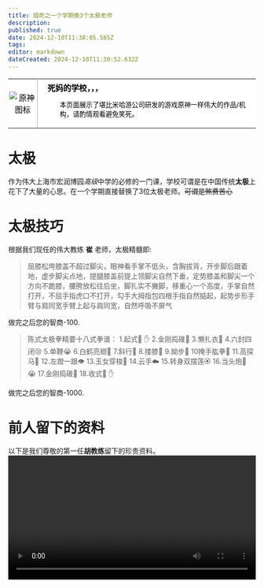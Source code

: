 ```yaml
---
title: 猎奇之一个学期换3个太极老师
description: 
published: true
date: 2024-12-10T11:38:05.585Z
tags: 
editor: markdown
dateCreated: 2024-12-10T11:30:52.632Z
---
```


<table class="custom-table" style="background-color: #FFFFFF; color: #000000;">
  <tr>
    <td style="width: 55px; padding: 2px; text-align: center; border-right:1px solid #AAA;">
      <img src="https://photo.vteamer.cc/i/2024/11/18/ia544o.png" alt="原神图标" />
    </td>
    <td style="padding: 5px 20px;">
      <b>死妈的学校，，，</b>
    <div style="font-size: smaller; margin: 2px 0px 2px 25px;">
        <p>本页面展示了堪比米哈游公司研发的游戏原神一样伟大的作品/机构，请酌情观看避免笑死。</p>
      </div>
    </td>
  </tr>
</table>

# 太极
作为伟大上海市宏润博园*高级*中学的必修的一门课，学校可谓是在中国传统**太极**上花下了大量的心思。在一个学期直接替换了3位太极老师。~~可谓是煞费苦心~~

# 太极技巧
根据我们现任的伟大教练 **崔** 老师，太极精髓即:
> 屈膝松垮膝盖不超过脚尖，眼神看手掌不低头，含胸拔背，开步脚后跟着地，虚步脚尖点地，提腿膝盖前提上领脚尖自然下垂，定势膝盖和脚尖一个方向不跪膝，腰胯放松往后坐，脚扎实不撇脚，移重心一个高度，手掌自然打开，不屈手指虎口不打开，勾手大拇指包四根手指自然掂起，起势步形手臂与肩同宽手臂上起与肩同宽，自然呼吸不屏气

做完之后您的智商-100.

> 陈式太极拳精要十八式拳谱：
1.起式🤜 ✋ 
2.金刚捣碓🚀 
3.懒扎衣🎽
4.六封四闭😢 
5.单鞭😭 
6.白鹤亮翅🦅 
7.斜行🤙 
8.搂膝🦵 
9.拗步🦶 
10掩手肱拳🤜 
11.高探马🐴 
12.左蹬一跟👁️ 
13.玉女穿梭👚
14.云手☁️ 
15.转身双摆莲🏵️ 
16.当头炮🤜 😭 
17.金刚捣碓🦍 
18.收式🤜 ✋ 

做完之后您的智商-1000.

# 前人留下的资料
以下是我们尊敬的第一任**胡教练**留下的珍贵资料。
<video controls src="https://file.milkawa.xyz/taiji.mp4" style="width: 100%; max-width: 600px; height: auto;"></video>
